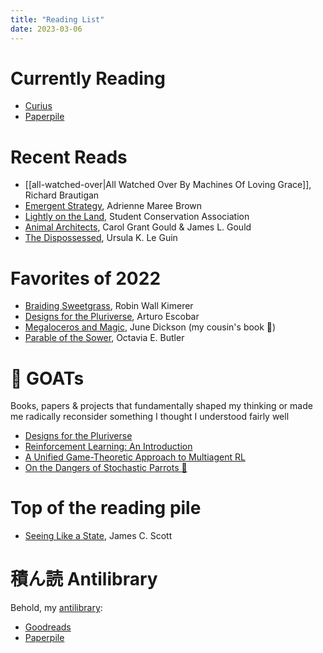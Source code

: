 ```yaml
---
title: "Reading List"
date: 2023-03-06
---
```

# Currently Reading
- [Curius](https://curius.app/myke-walton)
- [Paperpile](https://paperpile.com/shared/eYZgFI)

# Recent Reads
- [[all-watched-over|All Watched Over By Machines Of Loving Grace]], Richard Brautigan
- [Emergent Strategy](https://www.akpress.org/emergentstrategy.html), Adrienne Maree Brown
- [Lightly on the Land](https://www.mountaineers.org/books/books/lightly-on-the-land-the-sca-trail-building-and-maintenance-manual-2nd-edition), Student Conservation Association
- [Animal Architects](https://www.publishersweekly.com/978-0-465-02782-8), Carol Grant Gould & James L. Gould
- [The Dispossessed](https://www.ursulakleguin.com/dispossessed), Ursula K. Le Guin

# Favorites of 2022
- [Braiding Sweetgrass](https://milkweed.org/book/braiding-sweetgrass), Robin Wall Kimerer
- [Designs for the Pluriverse](https://www.dukeupress.edu/designs-for-the-pluriverse), Arturo Escobar
- [Megaloceros and Magic](https://www.authorhouse.com/en/bookstore/bookdetails/847822-megaloceros-and-magic), June Dickson (my cousin's book 🎉)
- [Parable of the Sower](https://www.octaviabutler.com/parableseries), Octavia E. Butler

# 🐐 GOATs

Books, papers & projects that fundamentally shaped my thinking or made me radically reconsider something I thought I understood fairly well
- [Designs for the Pluriverse](https://www.dukeupress.edu/designs-for-the-pluriverse)
- [Reinforcement Learning: An Introduction](http://www.incompleteideas.net/book/the-book-2nd.html)
- [A Unified Game-Theoretic Approach to Multiagent RL](https://proceedings.neurips.cc/paper/2017/hash/3323fe11e9595c09af38fe67567a9394-Abstract.html)
- [On the Dangers of Stochastic Parrots 🦜](https://dl.acm.org/doi/10.1145/3442188.3445922)

# Top of the reading pile
- [Seeing Like a State](https://yalebooks.yale.edu/book/9780300078152/seeing-like-a-state/), James C. Scott

# 積ん読 Antilibrary
Behold, my [antilibrary](https://nesslabs.com/antilibrary):
- [Goodreads](https://www.goodreads.com/review/list/127050485-michael-walton?shelf=to-read)
- [Paperpile](https://paperpile.com/shared/nBQ95P)